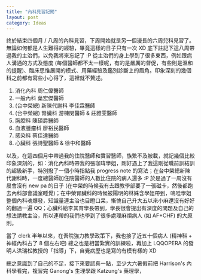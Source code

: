 ```yaml
---
title: "內科見習記聞"
layout: post
category: Ideas
---
```


終於結束四個月 / 八周的內科見習，下周開始就昰另一個漫長的六周兒科見習了。無論如何都是人生難得的經驗，畢竟這樣的日子只有一次 XD 底下註記下這八周帶過我的主治們，以免我將來忘記了 :P 從主治們的身上學到了很多東西，例如跟病人溝通的方式及態度 (每個醫師都不太一樣呢，有的是嚴厲的督促，有些則是溫和的提醒)、臨床思惟展開的模式、用藥經驗及鑑別診斷上的眉角。印象深刻的幾個科之前都有寫些小心得了，這裡就不贅述。 

1. 消化內科 周仁偉醫師 
2. 一般內科 葉宏傑醫師 
3. (台中榮總) 新陳代謝科 李佳霖醫師 
4. (台中榮總) 腎臟科 游棟閔醫師 & 莊雅雯醫師 
5. 胸腔科 陳碩爵醫師 
6. 血液腫瘤科 廖裕民醫師 
7. 感染科 蔡佳達醫師 
8. 心臟科 張詩聖醫師 & 徐中和醫師 

以及，在這四個月中帶過我的住院醫師和實習醫師，族繁不及被載，就記幾個比較印象深刻的，如：消化內科時帶我的張珈瑋學姐，剛好遇上了我這剛從職前訓結訓的超級新手，特別撥了一個小時指點我 progress note 的寫法；在台中榮總新陳代謝科時，一度總醫師加住院醫師的人數比住院的病人還多 :P 於是過了一周沒有晨會沒有 new pa 的日子 (在中榮的時候我有去跟教學部要了一張磁卡，然後都跑去內科部會議室睡覺)；在中榮腎臟科的時候被陽明的林姝含學姐帶到，嗚哇學姐整個內科魂爆發，知識量連主治也目瞪口呆，慚愧自己升大五以來小麻還沒有好好的翻過一遍 QQ；心臟科給李其育學長帶到，學長很會提出有深度的問題及自己的想法請教主治，所以連帶的我們也學到了很多處理麻煩病人 (如 AF+CHF) 的大原則。 

當了 clerk 半年以來，在吾院強力教學政策下，我也接了近五十個病人 (精神科 + 神經內科占了 8 個左右吧) 總之也是相當紮實的訓練啦，再加上 LQQOPERA 的發明人洪瑞松教授的「指導」下，自覺病歷也是寫的有模有樣的 XD

總之意識到了自己的不足，接下來要認真一點，至少大六暑假前把 Harrison's 內科學看完，複習完 Ganong's 生理學跟 Katzung's 藥理學，